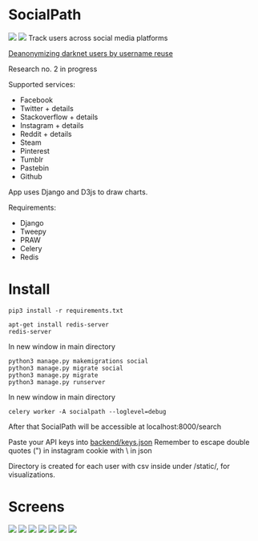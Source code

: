 # SocialPath
![](https://www.offensiveosint.io/content/images/2020/07/OffensiveOsint-logo-RGB-2.png)
![](https://imgur.com/daYzPlO.jpg)
Track users across social media platforms

[Deanonymizing darknet users by username reuse](https://www.offensiveosint.io/socialpath-track-users-across-social-media-platforms/)

Research no. 2 in progress

Supported services:
- Facebook
- Twitter + details
- Stackoverflow + details
- Instagram + details
- Reddit + details
- Steam
- Pinterest
- Tumblr
- Pastebin
- Github

App uses Django and D3js to draw charts.

Requirements:
- Django
- Tweepy
- PRAW
- Celery
- Redis

# Install
```
pip3 install -r requirements.txt

apt-get install redis-server
redis-server
```
In new window in main directory
```
python3 manage.py makemigrations social
python3 manage.py migrate social
python3 manage.py migrate
python3 manage.py runserver
```
In new window in main directory
```
celery worker -A socialpath --loglevel=debug
```
After that SocialPath will be accessible at localhost:8000/search

Paste your API keys into [backend/keys.json](https://github.com/woj-ciech/SocialPath/blob/master/backend/keys.json) Remember to escape double quotes (") in instagram cookie with \ in json

Directory is created for each user with csv inside under /static/, for visualizations.

# Screens
![](https://imgur.com/q7JwZWH.jpg)
![](https://imgur.com/YikqzMA.jpg)
![](https://i.imgur.com/6OoSC09.png)
![](https://i.imgur.com/E1sFk7G.png)
![](https://imgur.com/AkffJES.jpg)
![](https://imgur.com/eu3d5xt.jpg)
![](https://i.imgur.com/yc9Mb9C.png)

